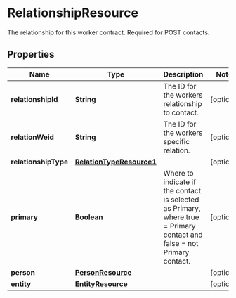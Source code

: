 

# RelationshipResource

The relationship for this worker contract. Required for POST contacts.

## Properties

| Name | Type | Description | Notes |
|------------ | ------------- | ------------- | -------------|
|**relationshipId** | **String** | The ID for the workers relationship to contact. |  [optional] |
|**relationWeid** | **String** | The ID for the workers specific relation. |  [optional] |
|**relationshipType** | [**RelationTypeResource1**](RelationTypeResource1.md) |  |  [optional] |
|**primary** | **Boolean** | Where to indicate if the contact is selected as Primary, where true &#x3D; Primary contact and false &#x3D; not Primary contact. |  [optional] |
|**person** | [**PersonResource**](PersonResource.md) |  |  [optional] |
|**entity** | [**EntityResource**](EntityResource.md) |  |  [optional] |



